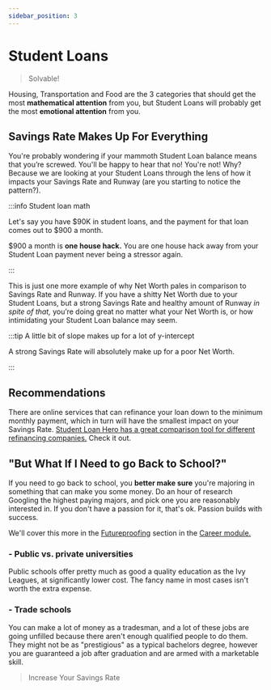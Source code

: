 ```yaml
---
sidebar_position: 3
---
```


# Student Loans

>Solvable!

Housing, Transportation and Food are the 3 categories that should get the most **mathematical attention** from you, but Student Loans will probably get the most **emotional attention** from you. 

## Savings Rate Makes Up For Everything

You're probably wondering if your mammoth Student Loan balance means that you’re screwed. You'll be happy to hear that no! You're not! Why? Because we are looking at your Student Loans through the lens of how it impacts your Savings Rate and Runway (are you starting to notice the pattern?). 

:::info Student loan math

Let's say you have $90K in student loans, and the payment for that loan comes out to $900 a month. 

$900 a month is **one house hack.** You are one house hack away from your Student Loan payment never being a stressor again. 

:::

This is just one more example of why Net Worth pales in comparison to Savings Rate and Runway. If you have a shitty Net Worth due to your Student Loans, but a strong Savings Rate and healthy amount of Runway *in spite of that,* you’re doing great no matter what your Net Worth is, or how intimidating your Student Loan balance may seem.

:::tip A little bit of slope makes up for a lot of y-intercept

A strong Savings Rate will absolutely make up for a poor Net Worth.

:::

## Recommendations

There are online services that can refinance your loan down to the minimum monthly payment, which in turn will have the smallest impact on your Savings Rate. [Student Loan Hero has a great comparison tool for different refinancing companies.](https://studentloanhero.com/featured/5-banks-to-refinance-your-student-loans/) Check it out.

## "But What If I Need to go Back to School?"

If you need to go back to school, you **better make sure** you're majoring in something that can make you some money. Do an hour of research Googling the highest paying majors, and pick one you are reasonably interested in. If you don't have a passion for it, that's ok. Passion builds with success.

We'll cover this more in the [Futureproofing](/careers/futureproofing.md) section in the [Career module.](/careers/index.md) 

### - Public vs. private universities

Public schools offer pretty much as good a quality education as the Ivy Leagues, at significantly lower cost. The fancy name in most cases isn't worth the extra expense. 

### - Trade schools

You can make a lot of money as a tradesman, and a lot of these jobs are going unfilled because there aren't enough qualified people to do them. They might not be as "prestigious" as a typical bachelors degree, however you are guaranteed a job after graduation and are armed with a marketable skill. 

>Increase Your Savings Rate